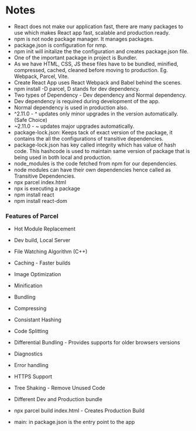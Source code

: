 # Notes
- React does not make our application fast, there are many packages to use which makes React app fast, scalable and production ready.
- npm is not node package manager. It manages packages.
- package.json is configuration for nmp.
- npm init will initalize the the configuration and creates package.json file.
- One of the important package in project is Bundler.
- As we have HTML, CSS, JS these files have to be bundled, minified, compressed, cached, cleaned before moving to production. Eg. Webpack, Parcel, Vite.
- Create React App uses React Webpack and Babel behind the scenes.
- npm install -D parcel, D stands for dev dependency.
- Two types of Dependency - Dev dependency and Normal dependency.
- Dev dependency is required during development of the app.
- Normal dependency is used in production also.
- ^2.11.0 - ^ updates only minor upgrades in the version automatically. (Safe Choice)
- ~2.11.0 - ~ updates major upgrades automatically.
- package-lock.json: Keeps tack of exact version of the package, it contains the all the configurations of transitive dependencies. 
- package-lock.json has key called integrity which has value of hash code. This hashcode is used to maintain same version of package that is being used in both local and production.
- node_modules is the code fetched from npm for our dependencies.
- node modules can have their own dependencies hence called as Transitive Dependencies.
- npx parcel index.html
- npx is executing a package
- npm install react
- npm install react-dom
### Features of Parcel
- Hot Module Replacement
- Dev build, Local Server
- File Watching Algorithm (C++)
- Caching - Faster builds
- Image Optimization
- Minification
- Bundling
- Compressing
- Consistant Hashing
- Code Splitting
- Differential Bundling - Provides supports for older browsers versions
- Diagnostics
- Error handling
- HTTPS Support
- Tree Shaking - Remove Unused Code
- Different Dev and Production bundle

- npx parcel build index.html - Creates Production Build
- main: in package.json is the entry point to the app

